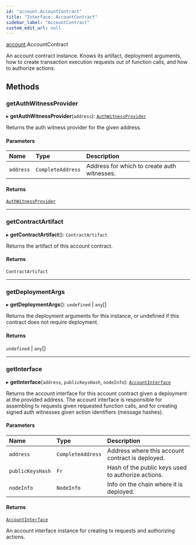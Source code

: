 ```yaml
---
id: "account.AccountContract"
title: "Interface: AccountContract"
sidebar_label: "AccountContract"
custom_edit_url: null
---
```


[account](../modules/account.md).AccountContract

An account contract instance. Knows its artifact, deployment arguments, how to create
transaction execution requests out of function calls, and how to authorize actions.

## Methods

### getAuthWitnessProvider

▸ **getAuthWitnessProvider**(`address`): [`AuthWitnessProvider`](account.AuthWitnessProvider.md)

Returns the auth witness provider for the given address.

#### Parameters

| Name | Type | Description |
| :------ | :------ | :------ |
| `address` | `CompleteAddress` | Address for which to create auth witnesses. |

#### Returns

[`AuthWitnessProvider`](account.AuthWitnessProvider.md)

___

### getContractArtifact

▸ **getContractArtifact**(): `ContractArtifact`

Returns the artifact of this account contract.

#### Returns

`ContractArtifact`

___

### getDeploymentArgs

▸ **getDeploymentArgs**(): `undefined` \| `any`[]

Returns the deployment arguments for this instance, or undefined if this contract does not require deployment.

#### Returns

`undefined` \| `any`[]

___

### getInterface

▸ **getInterface**(`address`, `publicKeysHash`, `nodeInfo`): [`AccountInterface`](account.AccountInterface.md)

Returns the account interface for this account contract given a deployment at the provided address.
The account interface is responsible for assembling tx requests given requested function calls, and
for creating signed auth witnesses given action identifiers (message hashes).

#### Parameters

| Name | Type | Description |
| :------ | :------ | :------ |
| `address` | `CompleteAddress` | Address where this account contract is deployed. |
| `publicKeysHash` | `Fr` | Hash of the public keys used to authorize actions. |
| `nodeInfo` | `NodeInfo` | Info on the chain where it is deployed. |

#### Returns

[`AccountInterface`](account.AccountInterface.md)

An account interface instance for creating tx requests and authorizing actions.
